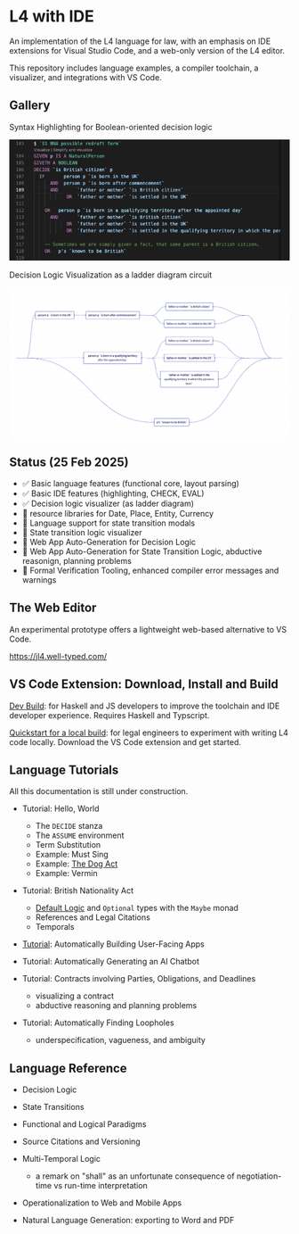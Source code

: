 # L4 with IDE

An implementation of the L4 language for law, with an emphasis on IDE extensions for Visual Studio Code, and a web-only version of the L4 editor.

This repository includes language examples, a compiler toolchain, a visualizer, and integrations with VS Code.

## Gallery

Syntax Highlighting for Boolean-oriented decision logic

![Syntax Highlighting Example](./doc/images/bna-code.png)

Decision Logic Visualization as a ladder diagram circuit

![Syntax Highlighting Example](./doc/images/bna-viz.png)

## Status (25 Feb 2025)

- ✅ Basic language features (functional core, layout parsing)
- ✅ Basic IDE features (highlighting, CHECK, EVAL)
- ✅ Decision logic visualizer (as ladder diagram)
- 🚧 resource libraries for Date, Place, Entity, Currency
- 🚧 Language support for state transition modals
- 🚧 State transition logic visualizer
- 🚧 Web App Auto-Generation for Decision Logic
- 🚧 Web App Auto-Generation for State Transition Logic, abductive reasonign, planning problems
- 🚧 Formal Verification Tooling, enhanced compiler error messages and warnings

## The Web Editor

An experimental prototype offers a lightweight web-based alternative to VS Code.

https://jl4.well-typed.com/

## VS Code Extension: Download, Install and Build

[Dev Build](Dev.md): for Haskell and JS developers to improve the toolchain and IDE developer experience. Requires Haskell and Typscript.

[Quickstart for a local build](Quickstart.md): for legal engineers to experiment with writing L4 code locally. Download the VS Code extension and get started.

## Language Tutorials

All this documentation is still under construction.

- Tutorial: Hello, World

  - The `DECIDE` stanza
  - The `ASSUME` environment
  - Term Substitution
  - Example: Must Sing
  - Example: [The Dog Act](jl4/experiments/dogs.l4)
  - Example: Vermin

- Tutorial: British Nationality Act

  - [Default Logic](./doc/default-logic.md) and `Optional` types with the `Maybe` monad
  - References and Legal Citations
  - Temporals

- [Tutorial](doc/apps.md): Automatically Building User-Facing Apps

- Tutorial: Automatically Generating an AI Chatbot

- Tutorial: Contracts involving Parties, Obligations, and Deadlines

  - visualizing a contract
  - abductive reasoning and planning problems

- Tutorial: Automatically Finding Loopholes
  - underspecification, vagueness, and ambiguity

## Language Reference

- Decision Logic

- State Transitions

- Functional and Logical Paradigms

- Source Citations and Versioning

- Multi-Temporal Logic

  - a remark on "shall" as an unfortunate consequence of negotiation-time vs run-time interpretation

- Operationalization to Web and Mobile Apps

- Natural Language Generation: exporting to Word and PDF
